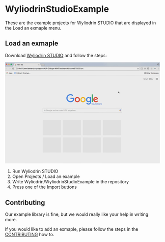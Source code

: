# WyliodrinStudioExample

These are the example projects for Wyliodrin STUDIO that are displayed in the Load an exmaple menu.

## Load an exmaple

Download [Wyliodrin STUDIO](http://www.wyliodrin.org/) and follow the steps:

![WyliodrinStudioExample](https://github.com/Wyliodrin/ALP-Dillingen-MINT/raw/master/stuff/alp_dillingen_mint_install.gif)

1. Run Wyliodrin STUDIO
2. Open Projects / Load an example
3. Write Wyliodrin/WyliodrinStudioExample in the repository
4. Press one of the Import buttons

## Contributing

Our example library is fine, but we would really like your help in writing more.

If you would like to add an exmaple, please follow the steps in the [CONTRIBUTING](https://github.com/Wyliodrin/WyliodrinStudioExample/blob/master/CONTRIBUTING.md) how to.
